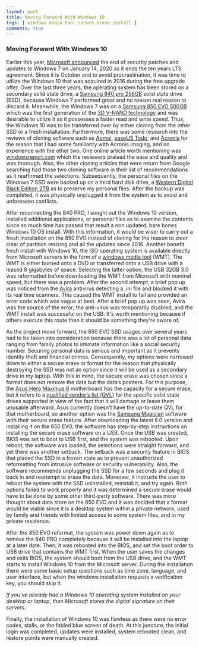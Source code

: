 ```yaml
---
layout: post
title: Moving Forward With Windows 10
tags: [ windows media tool secure erase install ]
comments: true
---
```


### Moving Forward With Windows 10


Earlier this year, [Microsoft announced](https://support.microsoft.com/en-us/help/4057281/windows-7-support-will-end-on-january-14-2020) the end of security patches and updates to Windows 7 on January 14, 2020 as it ends the ten years LTS agreement. Since it is October and to avoid procrastination, it was time to utilize the Windows 10 that was acquired in 2016 during the free upgrade offer. Over the last three years, the operating system has been stored on a secondary solid state drive, a [Samsung 840 pro 256GB](https://www.samsung.com/us/business/support/owners/product/840-pro-series-256gb/) solid state drive (SSD), because Windows 7 performed great and no reason real reason to discard it. Meanwhile, the Windows 7 was on a [Samsung 850 EVO 500GB](https://www.samsung.com/semiconductor/minisite/ssd/product/consumer/850evo/) which was the first generation of the [3D V-NAND technology](https://news.samsung.com/global/samsung-electronics-takes-3d-memory-to-new-heights-with-sixth-generation-v-nand-ssds-for-client-computing) and was desirable to utilize it as it possesses a faster read and write speed. Thus, the Windows 10 was to be transferred over by either cloning from the other SSD or a fresh installation. Furthermore, there was some research into the reviews of cloning software such as [Aomei](https://www.aomeitech.com/), [easeUS Todo](https://www.easeus.com/backup-software/tb-free.html?utm_expid=.A0-dX_9GQHq1dEXpMPDjEg.0&utm_referrer=https%3A%2F%2Fwww.google.com%2F), and [Acronis](https://www.acronis.com/en-us/personal/computer-backup/) for the reason that I had some familiarity with Acronis imaging, and no experience with the other two. One online article worth mentioning was [windowsreport.com](https://windowsreport.com/move-windows-10-ssd/) which the reviewers praised the ease and quality and was thorough. Also, the other cloning articles that were return from Google searching had those two cloning software in their list of recommendations as it reaffirmed the selections. Subsequently, the personal files on the Windows 7 SSD were backed up on a third hard disk drive, a [Western Digital Black Edition 2TB](https://shop.westerndigital.com/products/internal-drives/wd-black-desktop-sata-hdd#WD2003FZEX) as to preserve my personal files. After the backup was completed, it was physically unplugged it from the system as to avoid and unforeseen conflicts.

After reconnecting the 840 PRO, I sought out the Windows 10 version, installed additional applications, or personal files as to examine the contents since so much time has passed that result a non updated, bare bones Windows 10 OS install. With this information, it would be wiser to carry out a fresh installation on the 850 EVO instead of cloning for the reason to steer clear of partition resizing and all the updates since 2016. Another benefit fresh install with Windows 10, the ISO operating system is available directly from Microsoft servers in the form of a [windows media tool](https://www.microsoft.com/en-us/software-download/windows10) (WMT). The WMT is either burned onto a DVD or transferred onto a USB drive with a leased 8 gigabytes of space. Selecting the latter option, the USB 32GB 3.0 was reformatted before downloading the WMT from Microsoft with nominal speed, but there was a problem. After the second attempt, a brief pop up was noticed from the [Avira](https://www.avira.com/) antivirus detecting a .ini file and blocked it with its real time scanners. This caused the WMT install to fail and provided an error code which was vague at best. After a brief pop up was seen, Avira was the source of the error; the anti-virus was temporarily disabled, and the WMT install was successful on the USB. It's worth mentioning because if others execute this route then it should be something they're aware of.

As the project move forward, the 850 EVO SSD usages over several years had to be taken into consideration because there was a lot of personal data ranging from family photos to intimate information like a social security number. Securing personal data is serious and important as it prevents identity theft and financial crimes. Consequently, my options were narrowed down to either a secure erase or format for the reason that physically destroying the SSD was not an option since it will be used as a secondary drive in my laptop. With this in mind, the secure erase was chosen since a format does not remove the data but the data’s pointers. For this purpose, the [Asus Hero Maximus 6](https://www.asus.com/us/Motherboards/MAXIMUS_VI_HERO/) motherboard has the capacity for a secure erase, but it refers to a [qualified vendor’s list (QVL)](https://www.asus.com/us/Motherboards/MAXIMUS_VI_HERO/HelpDesk_QVL/) for the specific solid state drives supported in view of the fact that it will damage or leave them unusable afterward. Asus currently doesn't have the up-to-date QVL for that motherboard, so another option was the [Samsung Magician](https://www.samsung.com/semiconductor/minisite/ssd/download/tools/) software with their secure erase feature. After downloading the latest 6.0 version and installing it on the 850 EVO, the software has step-by-step instructions on installing the secure erase software on a USB. Once the USB was created, BIOS was set to boot to USB first, and the system was rebooted. Upon reboot, the software was loaded, the selections were straight forward, and yet there was another setback. The setback was a security feature in BIOS that placed the SSD in a frozen state as to prevent unauthorized reformatting from intrusive software or security vulnerability. Also, the software recommends unplugging the SSD for a few seconds and plug it back in and reattempt to erase the data. Moreover, it instructs the user to reboot the system with the SSD uninstalled, reinstall it, and try again. Both options failed to work properly and it was determined a secure erase would have to be done by some other third-party software.  There was more thought about data store on the 850 EVO and it was decided that a format would be viable since it is a desktop system within a private network, used by family and friends with limited access to some system files, and in my private residence.

After the 850 EVO reformat, the system was power down again as to remove the 840 PRO completely because it will be installed into the laptop at a later date. Then, it was rebooted into the BIOS, and set the boot order to USB drive that contains the WMT first. When the user saves the changes and exits BIOS, the system should boot from the USB drive, and the WMT starts to install Windows 10 from the Microsoft server. During the installation there were some basic setup questions such as time zone, language, and user interface, but when the windows installation requests a verification key, you should skip it. 

*If you've already had a Windows 10 operating system installed on your desktop or laptop, then Microsoft stores the digital signature on their servers.* 

Finally, the installation of Windows 10 was flawless as there were no error codes, stalls, or the fabled blue screen of death.  At this juncture, the initial login was completed, updates were installed, system rebooted clean, and restore points were manually created.


